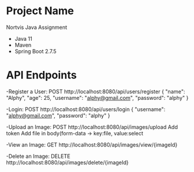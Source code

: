 # Project Name
Nortvis Java Assignment

- Java 11
- Maven
- Spring Boot 2.7.5



# API Endpoints

-Register a User:
POST
http://localhost:8080/api/users/register
{
    "name": "Alphy",
    "age": 25,
    "username": "alphy@gmail.com",
    "password": "alphy" 
}



-Login:
POST 
http://localhost:8080/api/users/login
{
  "username": "alphy@gmail.com",
    "password": "alphy" 
}


-Upload an Image:
POST 
http://localhost:8080/api/images/upload
Add token
Add file in body(form-data -> key:file, value:select

-View an Image:
GET
http://localhost:8080/api/images/view/{imageId}

-Delete an Image:
DELETE
http://localhost:8080/api/images/delete/{imageId}
